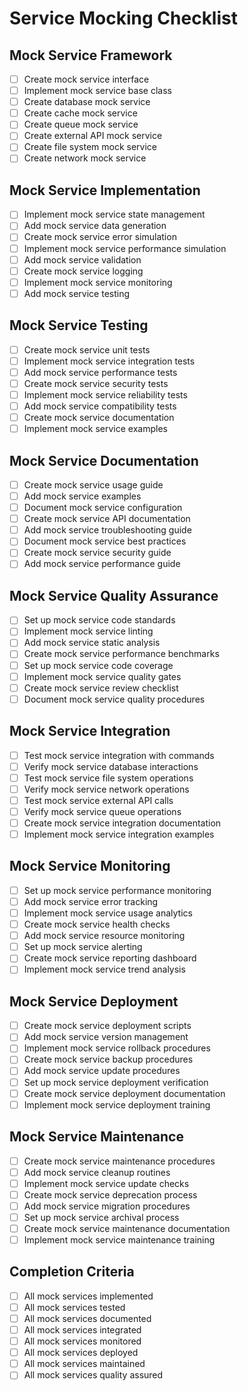 # Service Mocking Checklist

## Mock Service Framework
- [ ] Create mock service interface
- [ ] Implement mock service base class
- [ ] Create database mock service
- [ ] Create cache mock service
- [ ] Create queue mock service
- [ ] Create external API mock service
- [ ] Create file system mock service
- [ ] Create network mock service

## Mock Service Implementation
- [ ] Implement mock service state management
- [ ] Add mock service data generation
- [ ] Create mock service error simulation
- [ ] Implement mock service performance simulation
- [ ] Add mock service validation
- [ ] Create mock service logging
- [ ] Implement mock service monitoring
- [ ] Add mock service testing

## Mock Service Testing
- [ ] Create mock service unit tests
- [ ] Implement mock service integration tests
- [ ] Add mock service performance tests
- [ ] Create mock service security tests
- [ ] Implement mock service reliability tests
- [ ] Add mock service compatibility tests
- [ ] Create mock service documentation
- [ ] Implement mock service examples

## Mock Service Documentation
- [ ] Create mock service usage guide
- [ ] Add mock service examples
- [ ] Document mock service configuration
- [ ] Create mock service API documentation
- [ ] Add mock service troubleshooting guide
- [ ] Document mock service best practices
- [ ] Create mock service security guide
- [ ] Add mock service performance guide

## Mock Service Quality Assurance
- [ ] Set up mock service code standards
- [ ] Implement mock service linting
- [ ] Add mock service static analysis
- [ ] Create mock service performance benchmarks
- [ ] Set up mock service code coverage
- [ ] Implement mock service quality gates
- [ ] Create mock service review checklist
- [ ] Document mock service quality procedures

## Mock Service Integration
- [ ] Test mock service integration with commands
- [ ] Verify mock service database interactions
- [ ] Test mock service file system operations
- [ ] Verify mock service network operations
- [ ] Test mock service external API calls
- [ ] Verify mock service queue operations
- [ ] Create mock service integration documentation
- [ ] Implement mock service integration examples

## Mock Service Monitoring
- [ ] Set up mock service performance monitoring
- [ ] Add mock service error tracking
- [ ] Implement mock service usage analytics
- [ ] Create mock service health checks
- [ ] Add mock service resource monitoring
- [ ] Set up mock service alerting
- [ ] Create mock service reporting dashboard
- [ ] Implement mock service trend analysis

## Mock Service Deployment
- [ ] Create mock service deployment scripts
- [ ] Add mock service version management
- [ ] Implement mock service rollback procedures
- [ ] Create mock service backup procedures
- [ ] Add mock service update procedures
- [ ] Set up mock service deployment verification
- [ ] Create mock service deployment documentation
- [ ] Implement mock service deployment training

## Mock Service Maintenance
- [ ] Create mock service maintenance procedures
- [ ] Add mock service cleanup routines
- [ ] Implement mock service update checks
- [ ] Create mock service deprecation process
- [ ] Add mock service migration procedures
- [ ] Set up mock service archival process
- [ ] Create mock service maintenance documentation
- [ ] Implement mock service maintenance training

## Completion Criteria
- [ ] All mock services implemented
- [ ] All mock services tested
- [ ] All mock services documented
- [ ] All mock services integrated
- [ ] All mock services monitored
- [ ] All mock services deployed
- [ ] All mock services maintained
- [ ] All mock services quality assured 